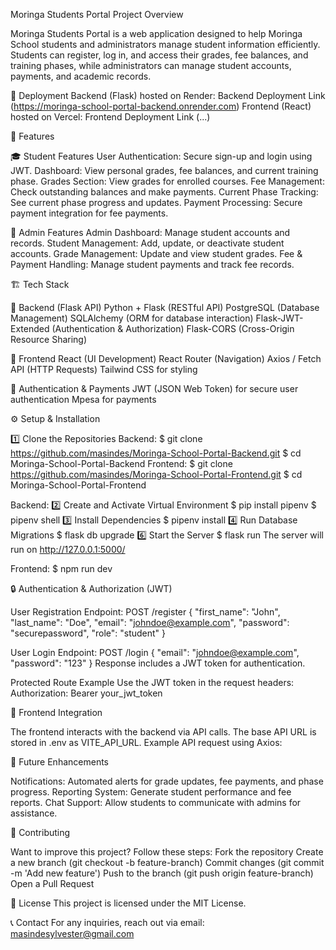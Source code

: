Moringa Students Portal
Project Overview

Moringa Students Portal is a web application designed to help Moringa School students and administrators manage student information efficiently. Students can register, log in, and access their grades, fee balances, and training phases, while administrators can manage student accounts, payments, and academic records.

🔗 Deployment
Backend (Flask) hosted on Render: Backend Deployment Link (https://moringa-school-portal-backend.onrender.com)
Frontend (React) hosted on Vercel: Frontend Deployment Link (...)


📌 Features

🎓 Student Features
User Authentication: Secure sign-up and login using JWT.
Dashboard: View personal grades, fee balances, and current training phase.
Grades Section: View grades for enrolled courses.
Fee Management: Check outstanding balances and make payments.
Current Phase Tracking: See current phase progress and updates.
Payment Processing: Secure payment integration for fee payments.

🔧 Admin Features
Admin Dashboard: Manage student accounts and records.
Student Management: Add, update, or deactivate student accounts.
Grade Management: Update and view student grades.
Fee & Payment Handling: Manage student payments and track fee records.


🏗 Tech Stack

🔹 Backend (Flask API)
Python + Flask (RESTful API)
PostgreSQL (Database Management)
SQLAlchemy (ORM for database interaction)
Flask-JWT-Extended (Authentication & Authorization)
Flask-CORS (Cross-Origin Resource Sharing)

🔹 Frontend
React (UI Development)
React Router (Navigation)
Axios / Fetch API (HTTP Requests)
Tailwind CSS for styling

🔹 Authentication & Payments
JWT (JSON Web Token) for secure user authentication
Mpesa for payments


⚙️ Setup & Installation

1️⃣ Clone the Repositories
Backend:
$ git clone https://github.com/masindes/Moringa-School-Portal-Backend.git
$ cd Moringa-School-Portal-Backend
Frontend:
$ git clone https://github.com/masindes/Moringa-School-Portal-Frontend.git
$ cd Moringa-School-Portal-Frontend

Backend:
2️⃣ Create and Activate Virtual Environment
$ pip install pipenv
$ pipenv shell
3️⃣ Install Dependencies
$ pipenv install
4️⃣  Run Database Migrations
$ flask db upgrade
6️⃣ Start the Server
$ flask run
The server will run on http://127.0.0.1:5000/

Frontend:
$ npm run dev


🔒 Authentication & Authorization (JWT)

User Registration
Endpoint: POST /register
{
  "first_name": "John",
  "last_name": "Doe",
  "email": "johndoe@example.com",
  "password": "securepassword",
  "role": "student"
}

User Login
Endpoint: POST /login
{
  "email": "johndoe@example.com",
  "password": "123"
}
Response includes a JWT token for authentication.

Protected Route Example
Use the JWT token in the request headers:
Authorization: Bearer your_jwt_token


📌 Frontend Integration

The frontend interacts with the backend via API calls. The base API URL is stored in .env as VITE_API_URL. Example API request using Axios:



🎯 Future Enhancements

Notifications: Automated alerts for grade updates, fee payments, and phase progress.
Reporting System: Generate student performance and fee reports.
Chat Support: Allow students to communicate with admins for assistance.


🤝 Contributing

Want to improve this project? Follow these steps:
Fork the repository
Create a new branch (git checkout -b feature-branch)
Commit changes (git commit -m 'Add new feature')
Push to the branch (git push origin feature-branch)
Open a Pull Request


📜 License
This project is licensed under the MIT License.

📞 Contact
For any inquiries, reach out via email: masindesylvester@gmail.com

